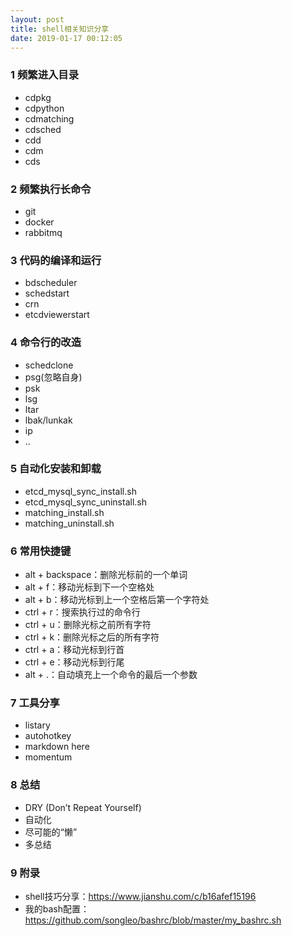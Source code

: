 ```yaml
---
layout: post
title: shell相关知识分享
date: 2019-01-17 00:12:05
---
```


### 1 频繁进入目录

- cdpkg
- cdpython
- cdmatching
- cdsched
- cdd
- cdm
- cds

### 2 频繁执行长命令

- git
- docker
- rabbitmq

### 3 代码的编译和运行

- bdscheduler
- schedstart
- crn
- etcdviewerstart

### 4 命令行的改造

- schedclone
- psg(忽略自身)
- psk
- lsg
- ltar
- lbak/lunkak
- ip
- ..

### 5 自动化安装和卸载

- etcd_mysql_sync_install.sh
- etcd_mysql_sync_uninstall.sh
- matching_install.sh
- matching_uninstall.sh

### 6 常用快捷键

- alt + backspace：删除光标前的一个单词
- alt + f：移动光标到下一个空格处
- alt + b：移动光标到上一个空格后第一个字符处
- ctrl + r：搜索执行过的命令行
- ctrl + u：删除光标之前所有字符
- ctrl + k：删除光标之后的所有字符
- ctrl + a：移动光标到行首
- ctrl + e：移动光标到行尾
- alt + .：自动填充上一个命令的最后一个参数

### 7 工具分享

- listary
- autohotkey
- markdown here
- momentum

### 8 总结

- DRY (Don’t Repeat Yourself)
- 自动化
- 尽可能的“懒”
- 多总结

### 9 附录

- shell技巧分享：https://www.jianshu.com/c/b16afef15196
- 我的bash配置：https://github.com/songleo/bashrc/blob/master/my_bashrc.sh
